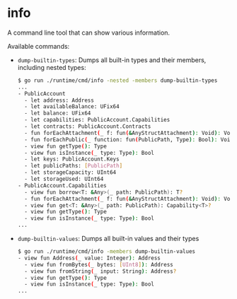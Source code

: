 # info

A command line tool that can show various information.

Available commands:

  - `dump-builtin-types`: Dumps all built-in types and their members, including nested types:

    ```sh
    $ go run ./runtime/cmd/info -nested -members dump-builtin-types
    ...
    - PublicAccount
      - let address: Address
      - let availableBalance: UFix64
      - let balance: UFix64
      - let capabilities: PublicAccount.Capabilities
      - let contracts: PublicAccount.Contracts
      - fun forEachAttachment(_ f: fun(&AnyStructAttachment): Void): Void
      - fun forEachPublic(_ function: fun(PublicPath, Type): Bool): Void
      - view fun getType(): Type
      - view fun isInstance(_ type: Type): Bool
      - let keys: PublicAccount.Keys
      - let publicPaths: [PublicPath]
      - let storageCapacity: UInt64
      - let storageUsed: UInt64
    - PublicAccount.Capabilities
      - view fun borrow<T: &Any>(_ path: PublicPath): T?
      - fun forEachAttachment(_ f: fun(&AnyStructAttachment): Void): Void
      - view fun get<T: &Any>(_ path: PublicPath): Capability<T>?
      - view fun getType(): Type
      - view fun isInstance(_ type: Type): Bool
    ...
    ```

  - `dump-builtin-values`: Dumps all built-in values and their types

    ```sh
    $ go run ./runtime/cmd/info -members dump-builtin-values
    - view fun Address(_ value: Integer): Address
      - view fun fromBytes(_ bytes: [UInt8]): Address
      - view fun fromString(_ input: String): Address?
      - view fun getType(): Type
      - view fun isInstance(_ type: Type): Bool
    ...
    ```
